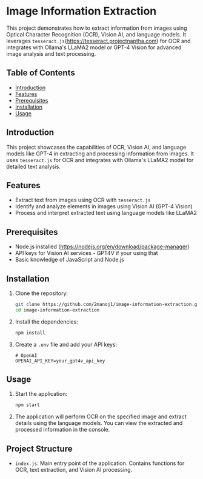 # Image Information Extraction

This project demonstrates how to extract information from images using Optical Character Recognition (OCR), Vision AI, and language models. It leverages `tesseract.js`(https://tesseract.projectnaptha.com) for OCR and integrates with Ollama's LLaMA2 model or GPT-4 Vision for advanced image analysis and text processing.

## Table of Contents

- [Introduction](#introduction)
- [Features](#features)
- [Prerequisites](#prerequisites)
- [Installation](#installation)
- [Usage](#usage)

## Introduction

This project showcases the capabilities of OCR, Vision AI, and language models like GPT-4 in extracting and processing information from images. It uses `tesseract.js` for OCR and integrates with Ollama's LLaMA2 model for detailed text analysis.

## Features

- Extract text from images using OCR with `tesseract.js`
- Identify and analyze elements in images using Vision AI (GPT-4 Vision)
- Process and interpret extracted text using language models like LLaMA2

## Prerequisites

- Node.js installed (https://nodejs.org/en/download/package-manager)
- API keys for Vision AI services - GPT4V if your using that
- Basic knowledge of JavaScript and Node.js

## Installation

1. Clone the repository:

   ```sh
   git clone https://github.com/2manoj1/image-information-extraction.git
   cd image-information-extraction
   ```

2. Install the dependencies:

   ```sh
   npm install
   ```

3. Create a `.env` file and add your API keys:

   ```env
   # OpenAI
   OPENAI_API_KEY=your_gpt4v_api_key
   ```

## Usage

1. Start the application:

   ```sh
   npm start
   ```

2. The application will perform OCR on the specified image and extract details using the language models. You can view the extracted and processed information in the console.

## Project Structure

- `index.js`: Main entry point of the application. Contains functions for OCR, text extraction, and Vision AI processing.
